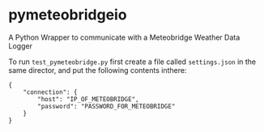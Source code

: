 # pymeteobridgeio
A Python Wrapper to communicate with a Meteobridge Weather Data Logger

To run `test_pymeteobridge.py` first create a file called `settings.json` in the same director, and put the following contents inthere:

````
{
    "connection": {
        "host": "IP_OF_METEOBRIDGE",
        "password": "PASSWORD_FOR_METEOBRIDGE"
    }
}
````
